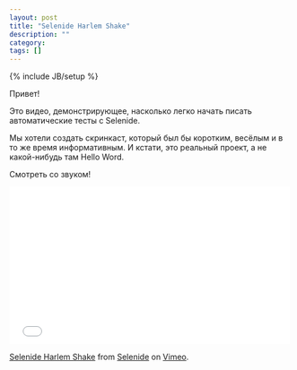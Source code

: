 ```yaml
---
layout: post
title: "Selenide Harlem Shake"
description: ""
category: 
tags: []
---
```

{% include JB/setup %}

Привет!

Это видео, демонстрирующее, насколько легко начать писать автоматические тесты с Selenide.

Мы хотели создать скринкаст, который был бы коротким, весёлым и в то же время информативным. И кстати, это реальный проект, а не какой-нибудь там Hello Word.

Смотреть со звуком!

<iframe src="//player.vimeo.com/video/73128965" width="500" height="281" frameborder="0" webkitallowfullscreen mozallowfullscreen allowfullscreen>
</iframe>
<p>
  <a href="http://vimeo.com/73128965">Selenide Harlem Shake</a> from
  <a href="http://vimeo.com/user20427140">Selenide</a> on
  <a href="https://vimeo.com">Vimeo</a>.
</p>